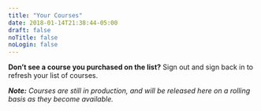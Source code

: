 ```yaml
---
title: "Your Courses"
date: 2018-01-14T21:38:44-05:00
draft: false
noTitle: false
noLogin: false
---
```


**Don’t see a course you purchased on the list?** Sign out and sign back in to refresh your list of courses.

*__Note:__ Courses are still in production, and will be released here on a rolling basis as they become available.*